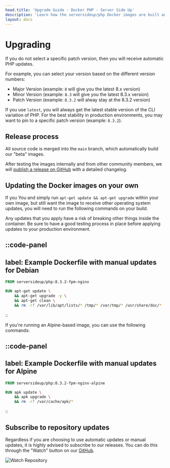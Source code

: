 ```yaml
---
head.title: 'Upgrade Guide - Docker PHP - Server Side Up'
description: 'Learn how the serversideup/php Docker images are built and how to upgrade.'
layout: docs
---
```


# Upgrading
If you do not select a specific patch version, then you will receive automatic PHP updates.

For example, you can select your version based on the different version numbers:
- Major Version (example: `8` will give you the latest 8.x version)
- Minor Version (example: `8.3` will give you the latest 8.3.x version)
- Patch Version (example: `8.3.2` will alway stay at the 8.3.2 version)

If you use `latest`, you will always get the latest stable version of the CLI variation of PHP. For the best stability in production environments, you may want to pin to a specific patch version (example: `8.3.2`).

## Release process
All source code is merged into the `main` branch, which automatically build our "beta" images.

After testing the images internally and from other community members, we will [publish a release on GitHub](https://github.com/serversideup/docker-php/releases) with a detailed changelog.

## Updating the Docker images on your own
If you You and simply run `apt-get update && apt-get upgrade` within your own image, but still want the image to receive other operating system updates, you will need to run the following commands on your build.

Any updates that you apply have a risk of breaking other things inside the container. Be sure to have a good testing process in place before applying updates to your production environment.

::code-panel
---
label: Example Dockerfile with manual updates for Debian
---
```dockerfile
FROM serversideup/php:8.3.2-fpm-nginx

RUN apt-get update \
    && apt-get upgrade -y \
    && apt-get clean \
    && rm -rf /var/lib/apt/lists/* /tmp/* /var/tmp/* /usr/share/doc/*
```
::

If you're running an Alpine-based image, you can use the following commands:

::code-panel
---
label: Example Dockerfile with manual updates for Alpine
---
```dockerfile
FROM serversideup/php:8.3.2-fpm-nginx-alpine

RUN apk update \
    && apk upgrade \
    && rm -rf /var/cache/apk/*
```
::

## Subscribe to repository updates
Regardless if you are choosing to use automatic updates or manual updates, it is highly advised to subscribe to our releases. You can do this through the "Watch" button on our [GitHub](https://github.com/serversideup/docker-php).

![Watch Repository](/images/docs/watch-repo.png)